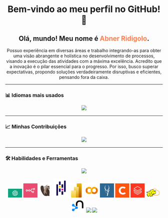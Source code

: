 <h1 align="center">Bem-vindo ao meu perfil no GitHub! 👋</h1>

<h2 align="center">Olá, mundo! Meu nome é <span style="color:#FF7F50;">Abner Ridigolo</span>.</h2>

<p align="center">
Possuo experiência em diversas áreas e trabalho integrando-as para obter uma visão abrangente e holística no desenvolvimento de processos, visando a execução das atividades com a máxima excelência. Acredito que a inovação é o pilar essencial para o progresso. Por isso, busco superar expectativas, propondo soluções verdadeiramente disruptivas e eficientes, pensando fora da caixa.
</p>

---

### 📊 **Idiomas mais usados**
<p align="center">
<img src="https://github-readme-stats.vercel.app/api/top-langs/?username=AbnerRidigolo&layout=compact&theme=radical&hide_border=true&langs_count=8" />
</p>

---


### 📈 **Minhas Contribuições**
<p align="center">
<img src="https://github-readme-streak-stats.herokuapp.com/?user=AbnerRidigolo&theme=radical" />
</p>

---
### 🛠 **Habilidades e Ferramentas**
<p align="center">

<!-- Ícones do skillicons -->
<img src="https://skillicons.dev/icons?i=python,r,julia,jupyter,anaconda,sklearn,tensorflow,pytorch,opencv,airflow,databricks,kafka,hadoop,spark,scala,postgres,mysql,sqlite,mongodb,redis,snowflake,dbt,docker,linux,git,github,githubactions,gitlab,aws,gcp,azure,vscode,visualstudio,vercel,figma,notion,trello,cypress,postman,bootstrap,kubernetes,php,java,js,ts,html,css,fastapi,eclipse,pycharm,discord,latex,firebase,graphql,powershell,npm,nodejs,tailwind,selenium&perline=11" />

<p align="center">
<img src="openai.png" width="45" />
<img src="n8n.png" width="45" />
<img src="dbeaver.png" width="45" />
<img src="pandas.png" width="45" />
<img src="powerbi.png" width="45" />
<img src="colab.png" width="45" />
<img src="impala.png" width="45" />
<img src="cloudera.jpeg" width="45" />
<img src="databricks.png" width="45" />
<img src="hadoop.png" width="45" />
<img src="neoforj.png" width="45" />
<img src="porco.png" width="45" />
<img src="faisca.png" width="45" />
</p>


</p>
